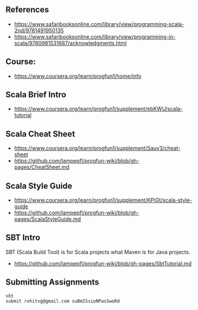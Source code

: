 ## References

* https://www.safaribooksonline.com/library/view/programming-scala-2nd/9781491950135
* https://www.safaribooksonline.com/library/view/programming-in-scala/9780981531687/acknowledgments.html

## Course:

* https://www.coursera.org/learn/progfun1/home/info

## Scala Brief Intro

* https://www.coursera.org/learn/progfun1/supplement/ebKWU/scala-tutorial

## Scala Cheat Sheet

* https://www.coursera.org/learn/progfun1/supplement/Sauv3/cheat-sheet
* https://github.com/lampepfl/progfun-wiki/blob/gh-pages/CheatSheet.md

## Scala Style Guide

* https://www.coursera.org/learn/progfun1/supplement/KPiGt/scala-style-guide
* https://github.com/lampepfl/progfun-wiki/blob/gh-pages/ScalaStyleGuide.md

## SBT Intro

SBT (Scala Build Tool) is for Scala projects what Maven is for Java projects.
* https://github.com/lampepfl/progfun-wiki/blob/gh-pages/SbtTutorial.md

## Submitting Assignments
```
sbt
submit rohitvg@gmail.com suBmISsioNPasSwoRd
```